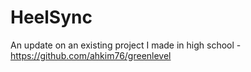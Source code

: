 # HeelSync
An update on an existing project I made in high school - https://github.com/ahkim76/greenlevel 
